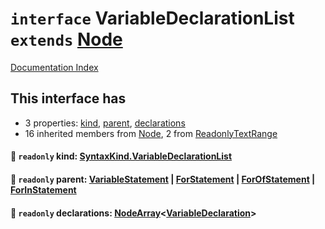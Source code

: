 # `interface` VariableDeclarationList `extends` [Node](../interface.Node/README.md)

[Documentation Index](../README.md)

## This interface has

- 3 properties:
[kind](#-readonly-kind-syntaxkindvariabledeclarationlist),
[parent](#-readonly-parent-variablestatement--forstatement--forofstatement--forinstatement),
[declarations](#-readonly-declarations-nodearrayvariabledeclaration)
- 16 inherited members from [Node](../interface.Node/README.md), 2 from [ReadonlyTextRange](../interface.ReadonlyTextRange/README.md)


#### 📄 `readonly` kind: [SyntaxKind.VariableDeclarationList](../enum.SyntaxKind/README.md#variabledeclarationlist--262)



#### 📄 `readonly` parent: [VariableStatement](../interface.VariableStatement/README.md) | [ForStatement](../interface.ForStatement/README.md) | [ForOfStatement](../interface.ForOfStatement/README.md) | [ForInStatement](../interface.ForInStatement/README.md)



#### 📄 `readonly` declarations: [NodeArray](../interface.NodeArray/README.md)\<[VariableDeclaration](../interface.VariableDeclaration/README.md)>



